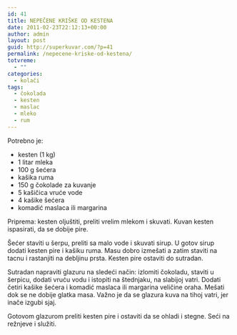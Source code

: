```yaml
---
id: 41
title: NEPEČENE KRIŠKE OD KESTENA
date: 2011-02-23T22:12:13+00:00
author: admin
layout: post
guid: http://superkuvar.com/?p=41
permalink: /nepecene-kriske-od-kestena/
totvreme:
  - ""
categories:
  - kolači
tags:
  - čokolada
  - kesten
  - maslac
  - mleko
  - rum
---
```

Potrebno je:

  * kesten (1 kg)
  * 1 litar mleka
  * 100 g šećera
  * kašika ruma
  * 150 g čokolade za kuvanje
  * 5 kašičica vruće vode
  * 4 kašike šećera
  * komadić maslaca ili margarina

Priprema: kesten oljuštiti, preliti vrelim mlekom i skuvati. Kuvan kesten ispasirati, da se dobije pire.

Šećer staviti u šerpu, preliti sa malo vode i skuvati sirup. U gotov sirup dodati kesten pire i kašiku ruma. Masu dobro izmešati a zatim staviti na tacnu i rastanjiti na debljinu prsta. Kesten pire ostaviti do sutradan.

Sutradan napraviti glazuru na sledeći način: izlomiti čokoladu, staviti u šerpicu, dodati vruću vodu i istopiti na štednjaku, na slabijoj vatri. Dodati četiri kašike šećera i komadić maslaca ili margarina veličine oraha. Mešati dok se ne dobije glatka masa. Važno je da se glazura kuva na tihoj vatri, jer inače izgubi sjaj.

Gotovom glazurom preliti kesten pire i ostaviti da se ohladi i stegne. Seći na režnjeve i služiti.

&nbsp;

&nbsp;